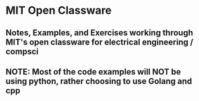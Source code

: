 # MIT Open Classware

## Notes, Examples, and Exercises working through MIT's open classware for electrical engineering / compsci
## NOTE: Most of the code examples will NOT be using python, rather choosing to use Golang and cpp
